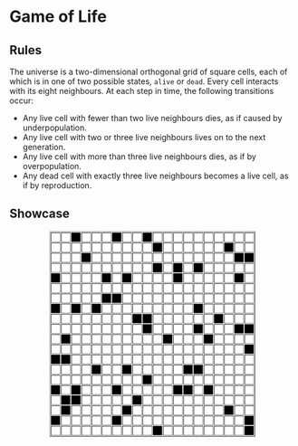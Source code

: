 # Game of Life

## Rules

The universe is a two-dimensional orthogonal grid of square cells, each of which is in one of two possible states, `alive` or `dead`.
Every cell interacts with its eight neighbours. At each step in time, the following transitions occur:

- Any live cell with fewer than two live neighbours dies, as if caused by underpopulation.
- Any live cell with two or three live neighbours lives on to the next generation.
- Any live cell with more than three live neighbours dies, as if by overpopulation.
- Any dead cell with exactly three live neighbours becomes a live cell, as if by reproduction.

## Showcase
<p align="center">
  <img src="./doc/random.gif"/>
</p>
